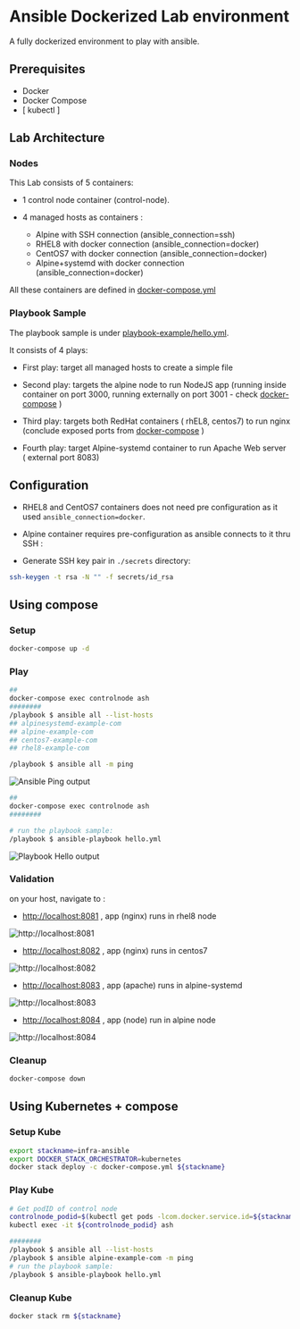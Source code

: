 # Ansible Dockerized Lab environment

A fully dockerized environment to play with ansible.

## Prerequisites

- Docker
- Docker Compose
- [ kubectl ]

## Lab Architecture

### Nodes

 This Lab consists of 5 containers:

- 1 control node container (control-node).

- 4 managed hosts as containers :
  - Alpine with SSH connection (ansible_connection=ssh)
  - RHEL8 with docker connection (ansible_connection=docker)
  - CentOS7 with docker connection (ansible_connection=docker)
  - Alpine+systemd with docker connection (ansible_connection=docker)

All these containers are defined in [docker-compose.yml](docker-compose.yml)

### Playbook Sample

The playbook sample is under [playbook-example/hello.yml](playbook-example/hello.yml).

It consists of 4 plays:

- First play: target all managed hosts to create a simple file

- Second play: targets the alpine node to run NodeJS app (running inside container on port 3000, running externally on port 3001 - check [docker-compose](docker-compose.yml) )

- Third play: targets both RedHat containers ( rhEL8, centos7) to run nginx (conclude exposed ports from [docker-compose](docker-compose.yml)  )

- Fourth play: target Alpine-systemd container to run Apache Web server ( external port 8083)

## Configuration

- RHEL8 and CentOS7 containers does not need pre configuration as it used `ansible_connection=docker`.

- Alpine container requires pre-configuration as ansible connects to it thru SSH :

- Generate SSH key pair in `./secrets` directory:

```sh
ssh-keygen -t rsa -N "" -f secrets/id_rsa
```

## Using compose

### Setup

```sh
docker-compose up -d
```

### Play

```sh
## 
docker-compose exec controlnode ash
########
/playbook $ ansible all --list-hosts
## alpinesystemd-example-com
## alpine-example-com
## centos7-example-com
## rhel8-example-com

/playbook $ ansible all -m ping
```

![Ansible Ping output](.img/ansible-ping.png "stdout ansible all -m ping")

```sh
## 
docker-compose exec controlnode ash
########

# run the playbook sample:
/playbook $ ansible-playbook hello.yml
```

![Playbook Hello  output](.img/ansible-playbook-stdout.png "stdout ansible-playbook hello.yml")

### Validation

on your host, navigate to :

- <http://localhost:8081> , app (nginx) runs in rhel8 node

![http://localhost:8081](.img/localhost-8081-rhel.png "http://localhost:8081")

- <http://localhost:8082> , app (nginx) runs in centos7

![http://localhost:8082](.img/localhost-8082-centos.png "http://localhost:8082")

- <http://localhost:8083> , app (apache) runs in alpine-systemd

![http://localhost:8083](.img/localhost-8083-alpine-apache.png "http://localhost:8083")

- <http://localhost:8084> , app (node) run in alpine node

![http://localhost:8084](.img/localhost-3001-alpine-nodeapp.png "http://localhost:8084")

### Cleanup

```sh
docker-compose down
```

## Using Kubernetes + compose

### Setup Kube

```sh
export stackname=infra-ansible
export DOCKER_STACK_ORCHESTRATOR=kubernetes
docker stack deploy -c docker-compose.yml ${stackname}
```

### Play Kube

```sh
# Get podID of control node
controlnode_podid=$(kubectl get pods -lcom.docker.service.id=${stackname}-controlnode -o jsonpath='{.items[0].metadata.name}')
kubectl exec -it ${controlnode_podid} ash

########
/playbook $ ansible all --list-hosts 
/playbook $ ansible alpine-example-com -m ping
# run the playbook sample:
/playbook $ ansible-playbook hello.yml
```

### Cleanup Kube

```sh
docker stack rm ${stackname}
```

